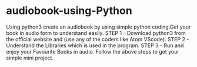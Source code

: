 # audiobook-using-Python
Using python3 create an audiobook by using simple python coding.Get your book in audio form to understand easily.
STEP 1 - Download python3 from the official website and (use any of the coders like Atom VScode).
STEP 2 - Understand the Libraries which is used in the program.
STEP 3 - Run and enjoy your Favourite Books in audio.
Follow the above steps to get your simple mini project.

